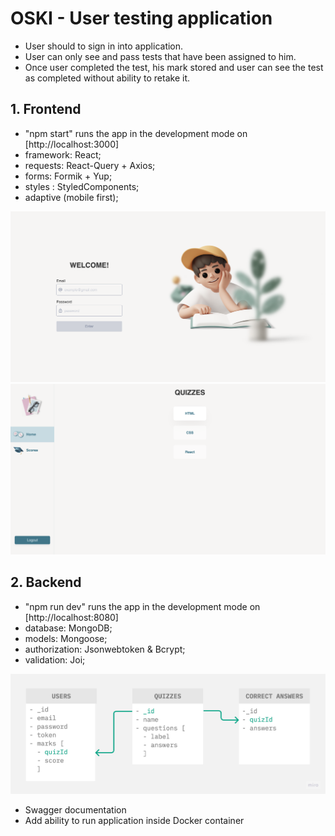 # OSKI - User testing application

- User should to sign in into application.
- User can only see and pass tests that have been assigned to him.
- Once user completed the test, his mark stored and user can see the test as completed without ability to retake it.

## 1. Frontend

- "npm start" runs the app in the development mode on [http://localhost:3000]
- framework: React;
- requests: React-Query + Axios;
- forms: Formik + Yup;
- styles : StyledComponents;
- adaptive (mobile first);

<img src="./public/authpage.png" alt="Authorization page"/>
<img src="./public/homepage.png" alt="Home page"/>

## 2. Backend

- "npm run dev" runs the app in the development mode on [http://localhost:8080]
- database: MongoDB;
- models: Mongoose;
- authorization: Jsonwebtoken & Bcrypt;
- validation: Joi;

<img src="./public/models.jpg" alt="models"/>

- Swagger documentation
- Add ability to run application inside Docker container
